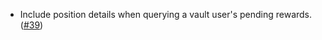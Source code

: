 - Include position details when querying a vault user's pending rewards. ([#39](https://github.com/noble-assets/dollar/pull/39))
